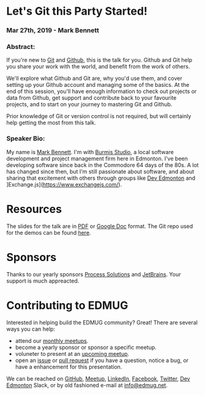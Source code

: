 # Let's Git this Party Started!
### Mar 27th, 2019 - Mark Bennett

### Abstract:
If you're new to [Git](https://git-scm.com/) and [Github](https://github.com/), this is the talk for you. Github and Git help you share your work with the world, and benefit from the work of others.

We'll explore what Github and Git are, why you'd use them, and cover setting up your Github account and managing some of the basics. At the end of this session, you'll have enough information to check out projects or data from Github, get support and contribute back to your favourite projects, and to start on your journey to mastering Git and Github.

Prior knowledge of Git or version control is not required, but will certainly help getting the most from this talk.

### Speaker Bio:
My name is [Mark Bennett](https://markbennett.ca/). I'm with [Burmis Studio](http://burmis.ca/), a local software development and project management firm here in Edmonton. I've been developing software since back in the Commodore 64 days of the 80s. A lot has changed since then, but I'm still passionate about software, and about sharing that excitement with others through groups like [Dev Edmonton](https://devedmonton.com/) and ]Exchange.js](https://www.exchangejs.com/).

# Resources
The slides for the talk are in [PDF](LetsGitThisPartyStarted.pdf) or [Google Doc](https://docs.google.com/presentation/d/107_7pw-dCppIuQaPz9x-rUCECFaq-VWmgl2IDBxILbo/edit?usp=sharing) format.  The Git repo used for the demos can be found [here](https://github.com/MarkBennett/lets-git-this-party-started-demo).

# Sponsors
Thanks to our yearly sponsors [Process Solutions](https://www.pscl.com/) and [JetBrains](https://www.jetbrains.com/).  Your support is much appreacted.

# Contributing to EDMUG
Interested in helping build the EDMUG community?  Great!  There are several ways you can help:

- attend our [monthly meetups](https://www.meetup.com/Edmonton-NET-User-Group/).
- become a yearly sponsor or sponsor a specific meetup.
- voluneter to present at an [upcoming meetup](https://www.meetup.com/Edmonton-NET-User-Group).
- open an [issue](https://github.com/edmug/Meetup-2019-04-30/issues) or [pull request](https://github.com/edmug/Meetup-2019-04-30/pulls) if you have a question, notice a bug, or have a enhancement for this presentation.

We can be reached on [GitHub](https://github.com/edmug), [Meetup](https://www.meetup.com/Edmonton-NET-User-Group/), [LinkedIn](https://www.linkedin.com/groups/667117/), [Facebook](https://www.facebook.com/groups/2608240324), [Twitter](https://twitter.com/yegdotnet), [Dev Edmonton](https://devedmonton.com/) Slack, or by old fashioned e-mail at info@edmug.net.
